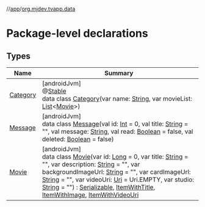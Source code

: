 //[app](../../index.md)/[org.mjdev.tvapp.data](index.md)

# Package-level declarations

## Types

| Name | Summary |
|---|---|
| [Category](-category/index.md) | [androidJvm]<br>@[Stable](https://developer.android.com/reference/kotlin/androidx/compose/runtime/Stable.html)<br>data class [Category](-category/index.md)(var name: [String](https://kotlinlang.org/api/latest/jvm/stdlib/kotlin/-string/index.html), var movieList: [List](https://kotlinlang.org/api/latest/jvm/stdlib/kotlin.collections/-list/index.html)&lt;[Movie](-movie/index.md)&gt;) |
| [Message](-message/index.md) | [androidJvm]<br>data class [Message](-message/index.md)(val id: [Int](https://kotlinlang.org/api/latest/jvm/stdlib/kotlin/-int/index.html) = 0, val title: [String](https://kotlinlang.org/api/latest/jvm/stdlib/kotlin/-string/index.html) = &quot;&quot;, val message: [String](https://kotlinlang.org/api/latest/jvm/stdlib/kotlin/-string/index.html), val read: [Boolean](https://kotlinlang.org/api/latest/jvm/stdlib/kotlin/-boolean/index.html) = false, val deleted: [Boolean](https://kotlinlang.org/api/latest/jvm/stdlib/kotlin/-boolean/index.html) = false) |
| [Movie](-movie/index.md) | [androidJvm]<br>data class [Movie](-movie/index.md)(var id: [Long](https://kotlinlang.org/api/latest/jvm/stdlib/kotlin/-long/index.html) = 0, var title: [String](https://kotlinlang.org/api/latest/jvm/stdlib/kotlin/-string/index.html) = &quot;&quot;, var description: [String](https://kotlinlang.org/api/latest/jvm/stdlib/kotlin/-string/index.html) = &quot;&quot;, var backgroundImageUrl: [String](https://kotlinlang.org/api/latest/jvm/stdlib/kotlin/-string/index.html) = &quot;&quot;, var cardImageUrl: [String](https://kotlinlang.org/api/latest/jvm/stdlib/kotlin/-string/index.html) = &quot;&quot;, var videoUri: [Uri](https://developer.android.com/reference/kotlin/android/net/Uri.html) = Uri.EMPTY, var studio: [String](https://kotlinlang.org/api/latest/jvm/stdlib/kotlin/-string/index.html) = &quot;&quot;) : [Serializable](https://developer.android.com/reference/kotlin/java/io/Serializable.html), [ItemWithTitle](../org.mjdev.tvapp.base.interfaces/-item-with-title/index.md), [ItemWithImage](../org.mjdev.tvapp.base.interfaces/-item-with-image/index.md), [ItemWithVideoUri](../org.mjdev.tvapp.base.interfaces/-item-with-video-uri/index.md) |
